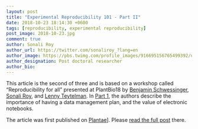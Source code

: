 ```yaml
---
layout: post
title: "Experimental Reproducibility 101 - Part II"
date: 2018-10-23 18:14:30 +0600
tags: [reproducibility, experimental reproducibility]
post_image: 2018-10-23.jpg
comment: true
author: Sonali Roy
author_url: https://twitter.com/sonaliroy_?lang=en
author_image: https://pbs.twimg.com/profile_images/916695156765499392/oFzDXSjv_400x400.jpg
author_designation: Post doctoral researcher
author_bio: 
---
```


This article is the second of three and is based on a workshop called “Reproducibility for all” presented at PlantBio18 by [Benjamin Schwessinger][benjamin], [Sonali Roy][sonali], and [Lenny Teytelman][lenny]. In [Part 1][part1], the authors describe the importance of having a data management plan, and the value of electronic notebooks.

The article was first published on [Plantae][plantae]]. Please [read the full post][part2] there.

[benjamin]: https://twitter.com/schwessinger
[sonali]: https://twitter.com/SonaliRoy_
[lenny]: https://twitter.com/lteytelman
[plantae]: https://plantae.org
[part1]: https://plantae.org/blog/experimental-reproducibility-101-part-1/
[part2]: https://plantae.org/blog/experimental-reproducibility-101-part-2/